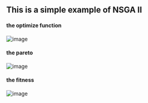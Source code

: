 ## This is a simple example of NSGA II
#### the optimize function
![image](https://github.com/wayc04/a-simple-example-of-NSGA-II/assets/133030423/f8bf5e32-be1e-408d-b5f8-c29b11265303)
#### the pareto 
![image](https://github.com/wayc04/a-simple-example-of-NSGA-II/assets/133030423/147010f2-d94d-4754-b72d-d59888eb51de)
#### the fitness
![image](https://github.com/wayc04/a-simple-example-of-NSGA-II/assets/133030423/fbf4a275-d71b-4ac6-9ae2-4be172c7addf)
